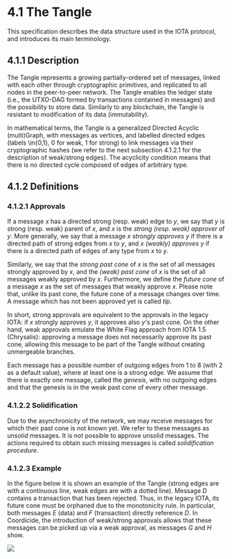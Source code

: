 # 4.1 The Tangle

This specification describes the data structure used in the IOTA protocol, and introduces its main terminology.

## 4.1.1 Description

The Tangle represents a growing partially-ordered set of messages, linked with each other through cryptographic primitives, and replicated to all nodes in the peer-to-peer network. The Tangle enables the ledger state (i.e., the UTXO-DAG formed by transactions contained in messages) and the possibility to store data. Similarly to any blockchain, the Tangle is resistant to modification of its data (immutability).

In mathematical terms, the Tangle is a generalized Directed Acyclic (multi)Graph, with messages as vertices, and labelled directed edges (labels \in\{0,1\}, 0 for weak, 1 for strong) to link messages via their cryptographic hashes (we refer to the next subsection 4.1.2.1 for the description of weak/strong edges).
The acyclicity condition means that there is no directed cycle composed of edges of arbitrary type.

## 4.1.2 Definitions

### 4.1.2.1 Approvals

If a message $x$ has a directed strong (resp. weak) edge to $y$, we say that $y$ is strong (resp. weak) parent of $x$, and $x$ is the _strong (resp. weak) approver_ of $y$. More generally, we say that a message $x$ _strongly approves_ $y$ if there is a directed path of strong edges from $x$ to $y$, and $x$ _(weakly) approves_ $y$ if there is a directed path of edges of any type from $x$ to $y$.

Similarly, we say that the _strong past cone_ of $x$ is the set of all messages strongly approved by $x$, and the _(weak) past cone_ of $x$ is the set of all messages weakly approved by $x$. 
Furthermore, we define the _future cone_ of a message $x$ as the set of messages that weakly approve $x$. Please note that, unlike its past cone, the future cone of a message changes over time. A message which has not been approved yet is called _tip_.

In short, strong approvals are equivalent to the approvals in the legacy IOTA: if $x$ strongly approves $y$, it approves also $y$'s past cone. On the other hand, weak approvals emulate the White Flag approach from IOTA 1.5 (Chrysalis): approving a message does not necessarily approve its past cone, allowing this message to be part of the Tangle without creating unmergeable branches.

Each message has a possible number of outgoing edges from 1 to 8 (with 2 as a default value), where at least one is a strong edge.
We assume that there is exactly one message, called the _genesis_, with no outgoing edges and that the genesis is in the weak past cone of every other message.

### 4.1.2.2 Solidification

Due to the asynchronicity of the network, we may receive messages for which their past cone is not known yet. We refer to these messages as _unsolid_ messages. It is not possible to approve unsolid messages. The actions required to obtain such missing messages is called _solidification procedure_.

### 4.1.2.3 Example

In the figure below it is shown an example of the Tangle (strong edges are with a continuous line, weak edges are with a dotted line). Message $D$ contains a transaction that has been rejected. Thus, in the legacy IOTA, its future cone must be orphaned due to the monotonicity rule. In particular, both messages $E$ (data) and $F$ (transaction) directly reference $D$. In Coordicide, the introduction of weak/strong approvals allows that these messages can be picked up via a weak approval, as messages $G$ and $H$ show.

![](https://imgur.com/Rv1zXFI.png)
